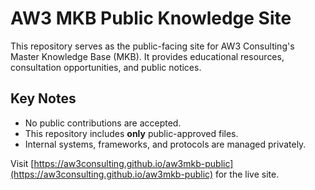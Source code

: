 # AW3 MKB Public Knowledge Site

This repository serves as the public-facing site for AW3 Consulting's Master Knowledge Base (MKB). It provides educational resources, consultation opportunities, and public notices.

## Key Notes
- No public contributions are accepted.
- This repository includes **only** public-approved files.
- Internal systems, frameworks, and protocols are managed privately.

Visit [https://aw3consulting.github.io/aw3mkb-public](https://aw3consulting.github.io/aw3mkb-public) for the live site.
